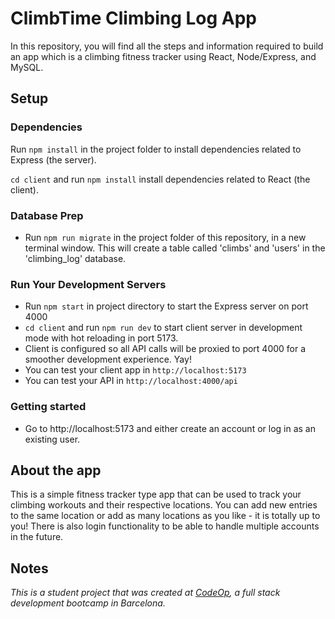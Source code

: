 # ClimbTime Climbing Log App

In this repository, you will find all the steps and information required to build an app which is a climbing fitness tracker using React, Node/Express, and MySQL.

## Setup

### Dependencies

Run `npm install` in the project folder to install dependencies related to Express (the server).

`cd client` and run `npm install` install dependencies related to React (the client).

### Database Prep
- Run `npm run migrate` in the project folder of this repository, in a new terminal window. This will create a table called 'climbs' and 'users' in the 'climbing_log' database.

### Run Your Development Servers

- Run `npm start` in project directory to start the Express server on port 4000
- `cd client` and run `npm run dev` to start client server in development mode with hot reloading in port 5173.
- Client is configured so all API calls will be proxied to port 4000 for a smoother development experience. Yay!
- You can test your client app in `http://localhost:5173`
- You can test your API in `http://localhost:4000/api`

### Getting started
- Go to http://localhost:5173 and either create an account or log in as an existing user.

## About the app

This is a simple fitness tracker type app that can be used to track your climbing workouts and their respective locations. You can add new entries to the same location or add as many locations as you like - it is totally up to you! There is also login functionality to be able to handle multiple accounts in the future.

## Notes

_This is a student project that was created at [CodeOp](http://CodeOp.tech), a full stack development bootcamp in Barcelona._
